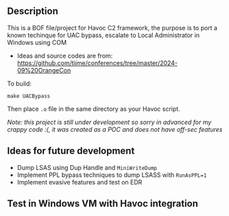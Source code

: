 ## Description
This is a BOF file/project for Havoc C2 framework, the purpose is to port a known techinque for UAC bypass, escalate to Local Administrator in Windows using COM
- Ideas and source codes are from: https://github.com/tijme/conferences/tree/master/2024-09%20OrangeCon

To build:
```
make UACBypass
```

Then place `.o` file in the same directory as your Havoc script.

*Note: this project is still under development so sorry in advanced for my crappy code :(, it was created as a POC and does not have off-sec features* 

## Ideas for future development
- Dump LSAS using Dup Handle and `MiniWriteDump`
- Implement PPL bypass techniques to dump LSASS with `RunAsPPL=1`
- Implement evasive features and test on EDR 

## Test in Windows VM with Havoc integration
